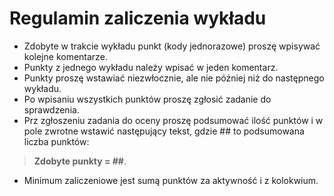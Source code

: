 # Regulamin zaliczenia wykładu

- Zdobyte w trakcie wykładu punkt (kody jednorazowe) proszę  wpisywać kolejne komentarze.
- Punkty z jednego wykładu należy wpisać w jeden komentarz.
- Punkty proszę wstawiać niezwłocznie, ale nie później niż do następnego wykładu.
- Po wpisaniu wszystkich punktów proszę zgłosić zadanie do sprawdzenia.
- Prz zgłoszeniu zadania do oceny proszę podsumować ilość punktów i w pole zwrotne wstawić następujący tekst, gdzie ## to podsumowana liczba punktów:  

> **Zdobyte punkty = ##**.

- Minimum zaliczeniowe jest sumą punktów za aktywność i z kolokwium.
